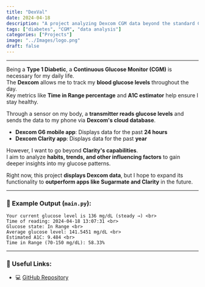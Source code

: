 ```yaml
---
title: "DexVal"
date: 2024-04-18
description: "A project analyzing Dexcom CGM data beyond the standard Clarity app."
tags: ["diabetes", "CGM", "data analysis"]
categories: ["Projects"]
image: "../Images/logo.png"
draft: false
---
```


<hr>

Being a **Type 1 Diabetic**, a **Continuous Glucose Monitor (CGM)** is necessary for my daily life.  
The **Dexcom** allows me to track my **blood glucose levels** throughout the day.  
Key metrics like **Time in Range percentage** and **A1C estimator** help ensure I stay healthy.  

Through a sensor on my body, a **transmitter reads glucose levels** and sends the data to my phone via **Dexcom's cloud database**.  
- **Dexcom G6 mobile app**: Displays data for the past **24 hours**  
- **Dexcom Clarity app**: Displays data for the past **year**  

However, I want to go beyond **Clarity's capabilities**.  
I aim to analyze **habits, trends, and other influencing factors** to gain deeper insights into my glucose patterns.  

Right now, this project **displays Dexcom data**, but I hope to expand its functionality to **outperform apps like Sugarmate and Clarity** in the future.

---

### 🔢 Example Output (`main.py`):
```
Your current glucose level is 136 mg/dL (steady →) <br>
Time of reading: 2024-04-18 13:07:31 <br>
Glucose state: In Range <br>
Average glucose level: 141.5451 mg/dL <br>
Estimated A1C: 9.484 <br>
Time in Range (70-150 mg/dL): 58.33%
```

---

### 🔗 Useful Links:
- 💻 [GitHub Repository](https://github.com/EricSpencer00/Dexcom-Statistics)  

